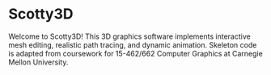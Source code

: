 # Scotty3D

Welcome to Scotty3D! This 3D graphics software implements interactive mesh editing, realistic path tracing, and dynamic animation. Skeleton code is adapted from coursework for 15-462/662 Computer Graphics at Carnegie Mellon University.


